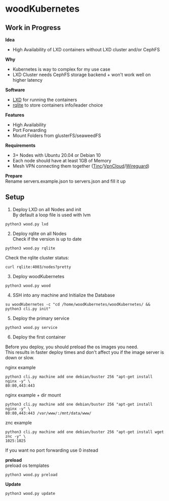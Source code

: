# woodKubernetes

## Work in Progress

**Idea**<br />
- High Availability of LXD containers without LXD cluster and/or CephFS

**Why**
- Kubernetes is way to complex for my use case
- LXD Cluster needs CephFS storage backend + won't work well on higher latency

**Software**<br />
- [LXD](https://github.com/lxc/lxd) for running the containers
- [rqlite](https://github.com/rqlite/rqlite) to store containers info/leader choice

**Features**<br />
- High Availability
- Port Forwarding
- Mount Folders from glusterFS/seaweedFS

**Requirements**
- 3+ Nodes with Ubuntu 20.04 or Debian 10
- Each node should have at least 1GB of Memory
- Mesh VPN connecting them together ([Tinc](https://www.tinc-vpn.org/)/[VpnCloud](https://github.com/dswd/vpncloud)/[Wireguard](https://www.wireguard.com/))

**Prepare**<br />
Rename servers.example.json to servers.json and fill it up<br />

## Setup<br />
1. Deploy LXD on all Nodes and init<br />
By default a loop file is used with lvm
```
python3 wood.py lxd
```
2. Deploy rqlite on all Nodes<br />
Check if the version is up to date
```
python3 wood.py rqlite
```
Check the rqlite cluster status:
```
curl rqlite:4003/nodes?pretty
```
3. Deploy woodKubernetes
```
python3 wood.py wood
```
4. SSH into any machine and Initialize the Database
```
su woodKubernetes -c "cd /home/woodKubernetes/woodKubernetes/ && python3 cli.py init"
```
5. Deploy the primary service
```
python3 wood.py service
```
6. Deploy the first container<br />

Before you deploy, you should preload the os images you need.<br />
This results in faster deploy times and don't affect you if the image server is down or slow.<br />

nginx example
```
python3 cli.py machine add one debian/buster 256 "apt-get install nginx -y" \
80:80,443:443 
```
nginx example + dir mount
```
python3 cli.py machine add one debian/buster 256 "apt-get install nginx -y" \
80:80,443:443 /var/www/:/mnt/data/www/ 
```
znc example
```
python3 cli.py machine add one debian/buster 256 "apt-get install wget znc -y" \
1025:1025
```
If you want no port forwarding use 0 instead

**preload**<br />
preload os templates
```
python3 wood.py preload
```

**Update**
```
python3 wood.py update
```
